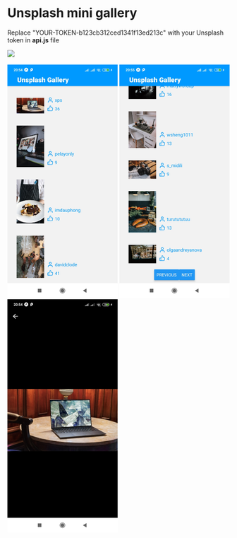 <h1>Unsplash mini gallery</h1>


Replace "YOUR-TOKEN-b123cb312ced1341f13ed213c" with your Unsplash token in <b>api.js</b> file

<img src="assets/view/unsplash-gallery-gif.gif" width="250" height="auto"/>

<p float="left">
  <img src="assets/view/Screenshot_1.jpg" width="250" />
  <img src="assets/view/Screenshot_2.jpg" width="250" /> 
  <img src="assets/view/Screenshot_3.jpg" width="250" />
</p>


